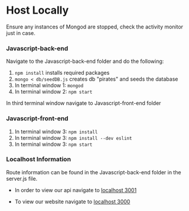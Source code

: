 # Host Locally
Ensure any instances of Mongod are stopped, check the activity monitor just in case.

### Javascript-back-end

Navigate to the Javascript-back-end folder and do the following:

1. `npm install` installs required packages
2. `mongo < db/seedDB.js` creates db "pirates" and seeds the database
3. In terminal window 1: `mongod`
4. In terminal window 2: `npm start`

In third terminal window navigate to Javascript-front-end folder

### Javascript-front-end

1. In terminal window 3: `npm install`
2. In terminal window 3: `npm install --dev eslint`
3. In terminal window 3: `npm start`

### Localhost Information
Route information can be found in the Javascript-back-end folder in the server.js file.
* In order to view our api navigate to [localhost 3001](http://localhost:3001/)

* To view our website navigate to [localhost 3000](http://localhost:3000/)
